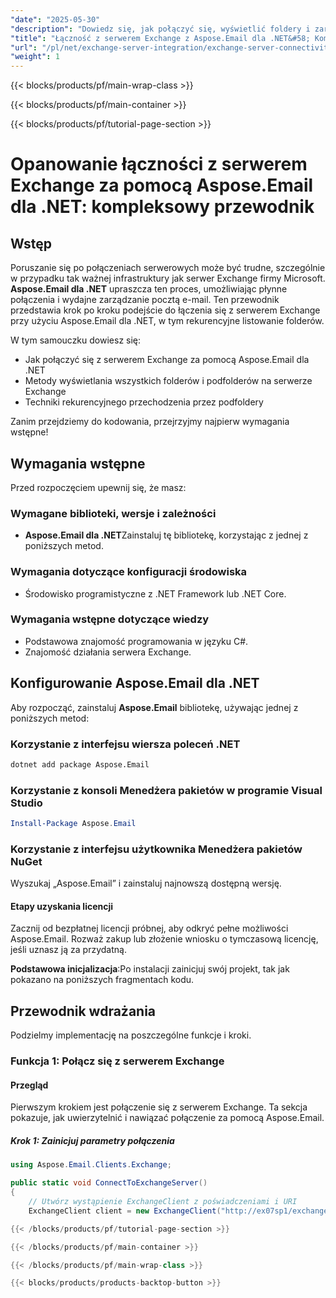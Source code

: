 ```yaml
---
"date": "2025-05-30"
"description": "Dowiedz się, jak połączyć się, wyświetlić foldery i zarządzać wiadomościami e-mail na serwerze Microsoft Exchange Server przy użyciu Aspose.Email dla .NET. Ten przewodnik zawiera instrukcje krok po kroku, przykłady kodu i najlepsze praktyki."
"title": "Łączność z serwerem Exchange z Aspose.Email dla .NET&#58; Kompletny przewodnik"
"url": "/pl/net/exchange-server-integration/exchange-server-connectivity-aspose-email-dotnet/"
"weight": 1
---
```


{{< blocks/products/pf/main-wrap-class >}}

{{< blocks/products/pf/main-container >}}

{{< blocks/products/pf/tutorial-page-section >}}
# Opanowanie łączności z serwerem Exchange za pomocą Aspose.Email dla .NET: kompleksowy przewodnik

## Wstęp

Poruszanie się po połączeniach serwerowych może być trudne, szczególnie w przypadku tak ważnej infrastruktury jak serwer Exchange firmy Microsoft. **Aspose.Email dla .NET** upraszcza ten proces, umożliwiając płynne połączenia i wydajne zarządzanie pocztą e-mail. Ten przewodnik przedstawia krok po kroku podejście do łączenia się z serwerem Exchange przy użyciu Aspose.Email dla .NET, w tym rekurencyjne listowanie folderów.

W tym samouczku dowiesz się:
- Jak połączyć się z serwerem Exchange za pomocą Aspose.Email dla .NET
- Metody wyświetlania wszystkich folderów i podfolderów na serwerze Exchange
- Techniki rekurencyjnego przechodzenia przez podfoldery

Zanim przejdziemy do kodowania, przejrzyjmy najpierw wymagania wstępne!

## Wymagania wstępne

Przed rozpoczęciem upewnij się, że masz:

### Wymagane biblioteki, wersje i zależności
- **Aspose.Email dla .NET**Zainstaluj tę bibliotekę, korzystając z jednej z poniższych metod.

### Wymagania dotyczące konfiguracji środowiska
- Środowisko programistyczne z .NET Framework lub .NET Core.

### Wymagania wstępne dotyczące wiedzy
- Podstawowa znajomość programowania w języku C#.
- Znajomość działania serwera Exchange.

## Konfigurowanie Aspose.Email dla .NET

Aby rozpocząć, zainstaluj **Aspose.Email** bibliotekę, używając jednej z poniższych metod:

### Korzystanie z interfejsu wiersza poleceń .NET
```bash
dotnet add package Aspose.Email
```

### Korzystanie z konsoli Menedżera pakietów w programie Visual Studio
```powershell
Install-Package Aspose.Email
```

### Korzystanie z interfejsu użytkownika Menedżera pakietów NuGet
Wyszukaj „Aspose.Email” i zainstaluj najnowszą dostępną wersję.

#### Etapy uzyskania licencji
Zacznij od bezpłatnej licencji próbnej, aby odkryć pełne możliwości Aspose.Email. Rozważ zakup lub złożenie wniosku o tymczasową licencję, jeśli uznasz ją za przydatną.

**Podstawowa inicjalizacja**:Po instalacji zainicjuj swój projekt, tak jak pokazano na poniższych fragmentach kodu.

## Przewodnik wdrażania

Podzielmy implementację na poszczególne funkcje i kroki.

### Funkcja 1: Połącz się z serwerem Exchange

#### Przegląd
Pierwszym krokiem jest połączenie się z serwerem Exchange. Ta sekcja pokazuje, jak uwierzytelnić i nawiązać połączenie za pomocą Aspose.Email.

##### Krok 1: Zainicjuj parametry połączenia
```csharp
using Aspose.Email.Clients.Exchange;

public static void ConnectToExchangeServer()
{
    // Utwórz wystąpienie ExchangeClient z poświadczeniami i URI
    ExchangeClient client = new ExchangeClient("http://ex07sp1/exchange/Administrator\

{{< /blocks/products/pf/tutorial-page-section >}}

{{< /blocks/products/pf/main-container >}}

{{< /blocks/products/pf/main-wrap-class >}}

{{< blocks/products/products-backtop-button >}}